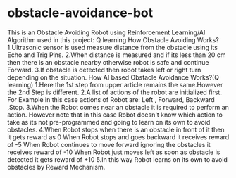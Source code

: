 # obstacle-avoidance-bot
 This is an Obstacle Avoiding Robot using Reinforcement Learning/AI   Algorithm used in this project: Q learning  How Obstacle Avoiding Works? 1.Ultrasonic sensor is used measure distance from the obstacle using   its Echo and Trig Pins. 2.When distance is measured and if its less than 20 cm then there is   an obstacle nearby otherwise robot is safe and continue Forward. 3.If obstacle is detected  then robot takes left or right turn depending  on the situation.  How AI based Obstacle Avoidance Works?(Q learning) 1.Here the 1st step from upper article remains the same.However the   2nd Step is different. 2.A list of actions of the robot are initialized first. For Example  in this case actions of Robot are: Left , Forward, Backward ,Stop. 3.When the Robot comes near an obstacle it is required to perform an action.   However note that in this case Robot doesn't know which action to take as its not pre-programmed and going to learn on its own to avoid obstacles. 4.When Robot stops when there is an obstacle in front of it then it gets reward as 0   When Robot stops and goes backward  it receives reward of -5   When Robot continues to move forward ignoring the obstacles it receives reward of -10   When Robot just moves left as soon as obstacle is detected it gets reward of +10 5.In this way Robot learns on its own to avoid obstacles by Reward Mechanism.
